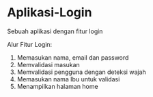 # Aplikasi-Login
Sebuah aplikasi dengan fitur login

Alur Fitur Login: 
1. Memasukan nama, email dan password
2. Memvalidasi masukan
3. Memvalidasi pengguna dengan deteksi wajah
4. Memasukan nama Ibu untuk validasi
5. Menampilkan halaman home
